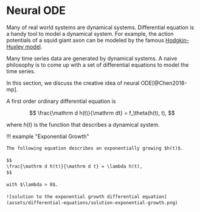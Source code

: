 # Neural ODE

Many of real world systems are dynamical systems. Differential equation is a handy tool to model a dynamical system. For example, the action potentials of a squid giant axon can be modeled by the famous [Hodgkin-Huxley model](https://en.wikipedia.org/wiki/Hodgkin%E2%80%93Huxley_model).

Many time series data are generated by dynamical systems. A naive philosophy is to come up with a set of differential equations to model the time series.

In this section, we discuss the creative idea of neural ODE[@Chen2018-mp].

A first order ordinary differential equation is

$$
\frac{\mathrm d h(t)}{\mathrm dt} = f_\theta(h(t), t),
$$

where $h(t)$ is the function that describes a dynamical system.

!!! example "Exponential Growth"

    The following equation describes an exponentially growing $h(t)$.

    $$
    \frac{\mathrm d h(t)}{\mathrm d t} = \lambda h(t),
    $$

    with $\lambda > 0$.

    ![solution to the exponential growth differential equation](assets/differential-equations/solution-exponential-growth.png)
